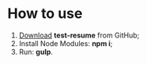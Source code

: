 # How to use
<ol>
	<li><a href="https://github.com/egrechnev/test-resume/archive/master.zip">Download</a> <strong>test-resume</strong> from GitHub;</li>
	<li>Install Node Modules: <strong>npm i</strong>;</li>
	<li>Run: <strong>gulp</strong>.</li>
</ol>
